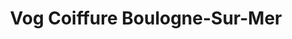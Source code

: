 ---
title: "Vog Coiffure Boulogne-Sur-Mer"
url: /boulogne-sur-mer/vog-coiffure-boulogne-sur-mer/
shop: coiffeur
---